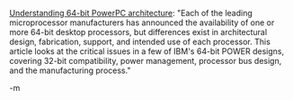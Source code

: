 <a href="http://www-106.ibm.com/developerworks/library/pa-microdesign/?ca=dgr-lnxw01UnderstandPower">Understanding 64-bit PowerPC architecture</a>: "Each of the leading microprocessor manufacturers has announced the availability of one or more 64-bit desktop processors, but differences exist in architectural design, fabrication, support, and intended use of each processor. This article looks at the critical issues in a few of IBM's 64-bit POWER designs, covering 32-bit compatibility, power management, processor bus design, and the manufacturing process."

-m